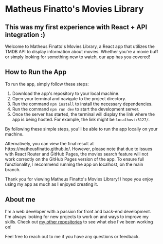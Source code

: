 <body>
<h1>Matheus Finatto's Movies Library</h1>
<h2><b>This was my first experience with React + API integration :)</b></h2>  
<p>Welcome to Matheus Finatto's Movies Library, a React app that utilizes the TMDB API to display information about movies. Whether you're a movie buff or simply looking for something new to watch, our app has you covered!</p>

<h2>How to Run the App</h2>
<p>To run the app, simply follow these steps:</p>
<ol>
  <li>Download the app's repository to your local machine.</li>
  <li>Open your terminal and navigate to the project directory.</li>
  <li>Run the command <code>npm install</code> to install the necessary dependencies.</li>
  <li>Run the command <code>npm run dev</code> to start the development server.</li>
  <li>Once the server has started, the terminal will display the link where the app is being hosted. For example, the link might be <code>localhost:5127/</code>.</li>
</ol>
<p>By following these simple steps, you'll be able to run the app locally on your machine.</p>
Alternatively, you can view the final result at https://matheusfinatto.github.io/. However, please note that due to issues with React Router and GitHub Pages, the movies search feature will not work correctly on the GitHub Pages version of the app. To ensure full functionality, I recommend running the app on localhost, on the main branch.
<p>Thank you for viewing Matheus Finatto's Movies Library! I hope you enjoy using my app as much as I enjoyed creating it.</p>

<h2>About me</h2>
<p>I'm a web developer with a passion for front and back-end development. I'm always looking for new projects to work on and ways to improve my skills. Check out <a href= 'https://github.com/MatheusFinatto'>my other repositories</a> to see what else I've been working on!</p>
<p>Feel free to reach out to me if you have any questions or feedback.</p>

</body>
